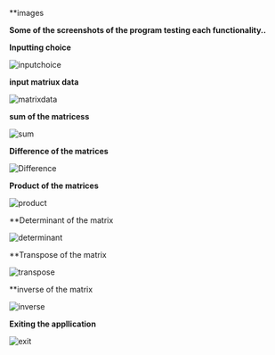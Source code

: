 **images

**Some of the screenshots of the program testing each functionality..**

**Inputting choice**



![inputchoice](https://user-images.githubusercontent.com/59051114/160165702-029ad314-09ff-427e-b9e1-3d0a823b8859.png)

**input matriux data**


![matrixdata](https://user-images.githubusercontent.com/59051114/160165852-41eea57c-c9d0-4023-8b91-5551e39a91d6.png)


**sum of the matricess**

![sum](https://user-images.githubusercontent.com/59051114/160165967-5c221019-17de-4132-8cd5-95f26acde470.png)


**Difference of the matrices**

![Difference](https://user-images.githubusercontent.com/59051114/160166127-f2686606-755d-4561-b20b-f49a53131895.png)


**Product of the matrices**

![product](https://user-images.githubusercontent.com/59051114/160166261-7a1592ac-eca7-43a2-9981-8728bae74a08.png)

**Determinant of the matrix

![determinant](https://user-images.githubusercontent.com/59051114/160166365-02bd8ddf-2657-44ee-8e69-574b91d15eb9.png)

**Transpose of the matrix

![transpose](https://user-images.githubusercontent.com/59051114/160166487-1bf94f0d-9359-4522-8a2f-fe70bd76ec09.png)


**inverse of the matrix


![inverse](https://user-images.githubusercontent.com/59051114/160166603-14a73ae1-49da-4416-91b9-fa8a21d44fb2.png)


**Exiting the appllication**

![exit](https://user-images.githubusercontent.com/59051114/160166714-7b7099af-4771-4ac3-b076-1f16eea9145f.png)


